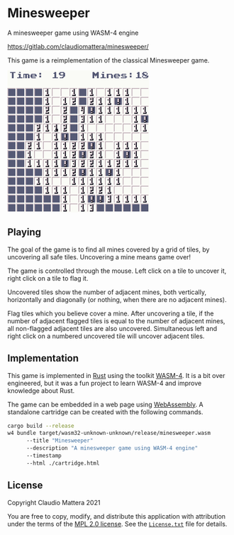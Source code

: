 Minesweeper
====

A minesweeper game using WASM-4 engine

<https://gitlab.com/claudiomattera/minesweeper/>

This game is a reimplementation of the classical Minesweeper game.

![Screenshot](./screenshot.png)


Playing
----

The goal of the game is to find all mines covered by a grid of tiles, by uncovering all safe tiles.
Uncovering a mine means game over!

The game is controlled through the mouse.
Left click on a tile to uncover it, right click on a tile to flag it.

Uncovered tiles show the number of adjacent mines, both vertically, horizontally and diagonally (or nothing, when there are no adjacent mines).

Flag tiles which you believe cover a mine.
After uncovering a tile, if the number of adjacent flagged tiles is equal to the number of adjacent mines, all non-flagged adjacent tiles are also uncovered.
Simultaneous left and right click on a numbered uncovered tile will uncover adjacent tiles.


Implementation
----

This game is implemented in [Rust] using the toolkit [WASM-4].
It is a bit over engineered, but it was a fun project to learn WASM-4 and improve knowledge about Rust.

The game can be embedded in a web page using [WebAssembly].
A standalone cartridge can be created with the following commands.

~~~~bash
cargo build --release
w4 bundle target/wasm32-unknown-unknown/release/minesweeper.wasm
      --title "Minesweeper"
      --description "A minesweeper game using WASM-4 engine"
      --timestamp
      --html ./cartridge.html
~~~~

[Rust]: https://www.rust-lang.org/
[WASM-4]: https://wasm4.org/
[WebAssembly]: https://webassembly.org/


License
----

Copyright Claudio Mattera 2021

You are free to copy, modify, and distribute this application with attribution under the terms of the [MPL 2.0 license]. See the [`License.txt`](./License.txt) file for details.

[MPL 2.0 license]: https://opensource.org/licenses/MPL-2.0
